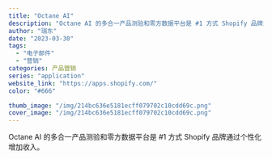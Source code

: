 ```yaml
---
title: "Octane AI"
description: "Octane AI 的多合一产品测验和零方数据平台是 #1 方式 Shopify 品牌通过个性化增加收入。 "
author: "瑞东"
date: "2023-03-30"
tags:
  - "电子邮件"
  - "营销"
categories: 产品营销
series: "application"
website_link: "https://apps.shopify.com/"
color: "#666"

thumb_image: "/img/214bc636e5181ecff079702c10cdd69c.png"
cover_image: "/img/214bc636e5181ecff079702c10cdd69c.png"
---
```


Octane AI 的多合一产品测验和零方数据平台是 #1 方式 Shopify 品牌通过个性化增加收入。 